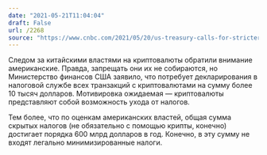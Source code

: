 ```yaml
---
date: "2021-05-21T11:04:04"
draft: False
url: /2268
source: "https://www.cnbc.com/2021/05/20/us-treasury-calls-for-stricter-cryptocurrency-compliance-with-irs.html"
---
```


Следом за китайскими властями на криптовалюты обратили внимание американские. Правда, запрещать они их не собираются, но Министерство финансов США заявило, что потребует декларирования в налоговой службе всех транзакций с криптовалютами на сумму более 10 тысяч долларов. Мотивировка ожидаемая — криптовалюты представляют собой возможность ухода от налогов.

Тем более, что по оценкам американских властей, общая сумма скрытых налогов (не обязательно с помощью крипты, конечно) достигает порядка 600 млрд долларов в год. Конечно, в эту сумму не входят легально минимизированные налоги.
